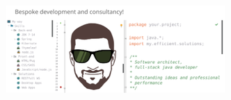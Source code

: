 ![banner](pics/svg/banner_v1_optimized.svg)

[comment]: <> (<h1 align="left`">Hi!</h1>    )

[comment]: <> (<h2 align="left`" style="font-size: larger">I'm Boris.</h2>)
